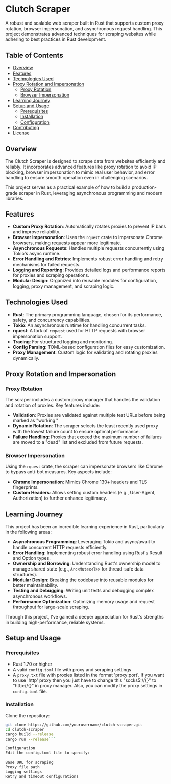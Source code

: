 # Clutch Scraper

A robust and scalable web scraper built in Rust that supports custom proxy rotation, browser impersonation, and asynchronous request handling. This project demonstrates advanced techniques for scraping websites while adhering to best practices in Rust development.

## Table of Contents

- [Overview](#overview)
- [Features](#features)
- [Technologies Used](#technologies-used)
- [Proxy Rotation and Impersonation](#proxy-rotation-and-impersonation)
  - [Proxy Rotation](#proxy-rotation)
  - [Browser Impersonation](#browser-impersonation)
- [Learning Journey](#learning-journey)
- [Setup and Usage](#setup-and-usage)
  - [Prerequisites](#prerequisites)
  - [Installation](#installation)
  - [Configuration](#configuration)
- [Contributing](#contributing)
- [License](#license)

## Overview

The Clutch Scraper is designed to scrape data from websites efficiently and reliably. It incorporates advanced features like proxy rotation to avoid IP blocking, browser impersonation to mimic real user behavior, and error handling to ensure smooth operation even in challenging scenarios.

This project serves as a practical example of how to build a production-grade scraper in Rust, leveraging asynchronous programming and modern libraries.

## Features

- **Custom Proxy Rotation**: Automatically rotates proxies to prevent IP bans and improve reliability.
- **Browser Impersonation**: Uses the `rquest` crate to impersonate Chrome browsers, making requests appear more legitimate.
- **Asynchronous Requests**: Handles multiple requests concurrently using Tokio's async runtime.
- **Error Handling and Retries**: Implements robust error handling and retry mechanisms for failed requests.
- **Logging and Reporting**: Provides detailed logs and performance reports for proxies and scraping operations.
- **Modular Design**: Organized into reusable modules for configuration, logging, proxy management, and scraping logic.

## Technologies Used

- **Rust**: The primary programming language, chosen for its performance, safety, and concurrency capabilities.
- **Tokio**: An asynchronous runtime for handling concurrent tasks.
- **rquest**: A fork of `reqwest` used for HTTP requests with browser impersonation support.
- **Tracing**: For structured logging and monitoring.
- **Config Parsing**: TOML-based configuration files for easy customization.
- **Proxy Management**: Custom logic for validating and rotating proxies dynamically.

## Proxy Rotation and Impersonation

### Proxy Rotation

The scraper includes a custom proxy manager that handles the validation and rotation of proxies. Key features include:

- **Validation**: Proxies are validated against multiple test URLs before being marked as "working."
- **Dynamic Rotation**: The scraper selects the least recently used proxy with the lowest failure count to ensure optimal performance.
- **Failure Handling**: Proxies that exceed the maximum number of failures are moved to a "dead" list and excluded from future requests.

### Browser Impersonation

Using the `rquest` crate, the scraper can impersonate browsers like Chrome to bypass anti-bot measures. Key aspects include:

- **Chrome Impersonation**: Mimics Chrome 130+ headers and TLS fingerprints.
- **Custom Headers**: Allows setting custom headers (e.g., User-Agent, Authorization) to further enhance legitimacy.

## Learning Journey

This project has been an incredible learning experience in Rust, particularly in the following areas:

- **Asynchronous Programming**: Leveraging Tokio and async/await to handle concurrent HTTP requests efficiently.
- **Error Handling**: Implementing robust error handling using Rust's Result and Option types.
- **Ownership and Borrowing**: Understanding Rust's ownership model to manage shared state (e.g., `Arc<Mutex<T>>` for thread-safe data structures).
- **Modular Design**: Breaking the codebase into reusable modules for better maintainability.
- **Testing and Debugging**: Writing unit tests and debugging complex asynchronous workflows.
- **Performance Optimization**: Optimizing memory usage and request throughput for large-scale scraping.

Through this project, I've gained a deeper appreciation for Rust's strengths in building high-performance, reliable systems.

## Setup and Usage

### Prerequisites

- Rust 1.70 or higher
- A valid `config.toml` file with proxy and scraping settings
- A `proxy.txt` file with proxies listed in the format 'proxy:port'.
  If you want to use 'http' proxy then you just have to change this "socks5://{}" to "http://{}" in proxy manager.
  Also, you can modify the proxy settings in `config.toml` file.

### Installation

Clone the repository:

```bash
git clone https://github.com/yourusername/clutch-scraper.git
cd clutch-scraper
cargo build --release
cargo run --release```

Configuration
Edit the config.toml file to specify:

Base URL for scraping
Proxy file path
Logging settings
Retry and timeout configurations
